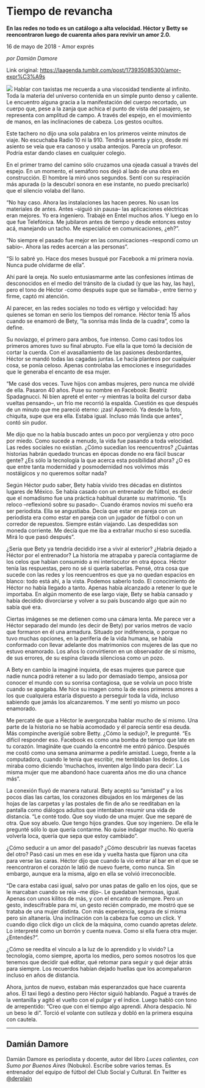 # Tiempo de revancha

**En las redes no todo es un catálogo a alta velocidad. Héctor y Betty se reencontraron luego de cuarenta años para revivir un amor 2.0.**

16 de mayo de 2018 - Amor exprés

_por Damián Damore_

Link original: https://laagenda.tumblr.com/post/173935085300/amor-expr%C3%A9s

![](https://64.media.tumblr.com/02c59b79aeecf3cb04b40e63eb794483/tumblr_inline_p8tuvgceuv1t6q87u_500.jpg)
Hablar con taxistas me recuerda a una viscosidad tendiente al infinito. Toda la materia del universo contenida en un simple punto denso y caliente. Le encuentro alguna gracia a la manifestación del cuerpo recortado, un cuerpo que, pese a la zanja que achica el punto de vista del pasajero, se representa con amplitud de campo. A través del espejo, en el movimiento de manos, en las inclinaciones de cabeza. Los gestos ocultos. 

Este tachero no dijo una sola palabra en los primeros veinte minutos de viaje. No escuchaba Radio 10 ni la 910. Tendría sesenta y pico, desde mi asiento se veía que era canoso y usaba anteojos. Parecía un profesor. Podría estar dando clases en cualquier colegio. 

En el primer tramo del camino sólo cruzamos una ojeada casual a través del espejo. En un momento, el semáforo nos dejó al lado de una obra en construcción. El hombre la miró unos segundos. Sentí con su respiración más apurada (o la descubrí sonora en ese instante, no puedo precisarlo) que el silencio volaba del llano. 

“No hay caso. Ahora las instalaciones las hacen peores. No usan los materiales de antes. Antes –siguió sin pausa– las aplicaciones eléctricas eran mejores. Yo era ingeniero. Trabajé en Entel muchos años. Y luego en lo que fue Telefónica. Me jubilaron antes de tiempo y desde entonces estoy acá, manejando un tacho. Me especialicé en comunicaciones, ¿eh?”. 

“No siempre el pasado fue mejor en las comunicaciones –respondí como un sabio–. Ahora las redes acercan a las personas”. 

“Si lo sabré yo. Hace dos meses busqué por Facebook a mi primera novia. Nunca pude olvidarme de ella”. 

 Ahí paré la oreja. No suelo entusiasmarme ante las confesiones íntimas de desconocidos en el medio del tránsito de la ciudad (y que las hay, las hay), pero el tono de Héctor -como después supe que se llamaba-, entre tierno y firme, captó mi atención. 

 Al parecer, en las redes sociales no todo es vértigo y velocidad: hay quienes se toman en serio los tiempos del romance. Héctor tenía 15 años cuando se enamoró de Bety, “la sonrisa más linda de la cuadra”, como la define. 

 Su noviazgo, el primero para ambos, fue intenso. Como casi todos los primeros amores tuvo su final abrupto. Fue ella la que tomó la decisión de cortar la cuerda. Con el avasallamiento de las pasiones desbordantes, Héctor se mandó todas las cagadas juntas. Le hacía planteos por cualquier cosa, se ponía celoso. Apenas controlaba las emociones e inseguridades que le generaba el encanto de esa mujer. 

 “Me casé dos veces. Tuve hijos con ambas mujeres, pero nunca me olvidé de ella. Pasaron 40 años. Puse su nombre en Facebook: Beatriz Spadagnucci. Ni bien apreté el enter –y mientras la bolita del cursor daba vueltas pensando–, un frío me recorrió la espalda. Cuestión es que después de un minuto que me pareció eterno: ¡zas! Apareció. Ya desde la foto, chiquita, supe que era ella. Estaba igual. Incluso más linda que antes", contó sin pudor. 

 Me dijo que no la había buscado antes un poco por vergüenza y otro poco por miedo. Como sucede a menudo, la vida fue pasando a toda velocidad. Las redes sociales no existían. ¿Cómo sucedían los reencuentros? ¿Cuántas historias habrán quedado truncas en épocas donde no era fácil buscar gente? ¿Es sólo la tecnología la que acerca esta posibilidad ahora? ¿O es que entre tanta modernidad y posmodernidad nos volvimos más nostálgicos y no queremos soltar nada? 

 Según Héctor pudo saber, Bety había vivido tres décadas en distintos lugares de México. Se había casado con un entrenador de fútbol, es decir que el nomadismo fue una práctica habitual durante su matrimonio. “Es reloco –reflexionó sobre su pasado–. Cuando éramos novios mi sueño era ser periodista. Ella se angustiaba. Decía que estar en pareja con un periodista era como estar en pareja con un jugador de fútbol o con un corredor de repuestos. Siempre están viajando. Las despedidas son moneda corriente. Me decía que me iba a extrañar mucho si eso sucedía. Mirá lo que pasó después”. 

 ¿Sería que Bety ya tendría decidido irse a vivir al exterior? ¿Habría dejado a Héctor por el entrenador? La historia me atrapaba y parecía contagiarme de los celos que habían consumido a mi interlocutor en otra época. Héctor tenía las respuestas, pero no sé si quería saberlas. Pensé, otra cosa que sucede con las redes y los reencuentros es que ya no quedan espacios en blanco: todo está ahí, a la vista. Podemos saberlo todo. El conocimiento de Héctor no había llegado a tanto. Apenas había alcanzado a retener lo que le importaba. En algún momento de ese largo viaje, Bety se había cansado y había decidido divorciarse y volver a su país buscando algo que aún no sabía qué era. 

 Ciertas imágenes se me detienen como una cámara lenta. Me parece ver a Héctor separado del mundo (es decir de Bety) por varios metros de vacío que formaron en él una armadura. Situado por indiferencia, o porque no tuvo muchas opciones, en la periferia de la vida humana, se había conformado con llevar adelante dos matrimonios con mujeres de las que no estuvo enamorado. Los años lo convirtieron en un observador de sí mismo, de sus errores, de su espina clavada silenciosa como un pozo. 

 A Bety en cambio la imaginé inquieta, de esas mujeres que parece que nadie nunca podrá retener a su lado por demasiado tiempo, ansiosa por conocer el mundo con su sonrisa contagiosa, que se volvía un poco triste cuando se apagaba. Me hice su imagen como la de esos primeros amores a los que cualquiera estaría dispuesto a perseguir toda la vida, incluso sabiendo que jamás los alcanzaremos. Y me sentí yo mismo un poco enamorado. 

 Me percaté de que a Héctor le avergonzaba hablar mucho de sí mismo. Una parte de la historia no se había acomodado y él parecía sentir esa deuda. Más compinche averigüé sobre Betty. ¿Cómo la sedujo?, le pregunté. “Es difícil responder eso. Facebook es como una bomba de tiempo que late en tu corazón. Imagináte que cuando la encontré me entró pánico. Después me costó como una semana animarme a pedirle amistad. Luego, frente a la computadora, cuando le tenía que escribir, me temblaban los dedos. Los miraba como diciendo ‘muchachos, inventen algo lindo para decir’. La misma mujer que me abandonó hace cuarenta años me dio una chance más”. 

 La conexión fluyó de manera natural. Bety aceptó su “amistad” y a los pocos días las cartas, los corazones dibujados en los márgenes de las hojas de las carpetas y las postales de fin de año se reeditaban en la pantalla como diálogos adultos que intentaban resumir una vida de distancia. “Le conté todo. Que soy viudo de una mujer. Que me separé de otra. Que soy abuelo. Que tengo hijos grandes. Que soy ingeniero. De ella le pregunté sólo lo que quería contarme. No quise indagar mucho. No quería volverla loca, quería que sepa que estoy cambiado”. 

¿Cómo seducir a un amor del pasado? ¿Cómo descubrir las nuevas facetas del otro? Pasó casi un mes en ese ida y vuelta hasta que fijaron una cita para verse las caras. Héctor dijo que cuando la vio entrar al bar en el que se reencontraron el corazón le latió de nuevo fuerte, como nunca. Sin embargo, aunque era la misma, algo en ella se volvió irreconocible. 

 “De cara estaba casi igual, salvo por unas patas de gallo en los ojos, que se le marcaban cuando se reía –me dijo–. Le quedaban hermosas, igual. Apenas con unos kilitos de más, y con el encanto de siempre. Pero un gesto, indescifrable para mí, un gesto recién comprado, me mostró que se trataba de una mujer distinta. Con más experiencia, segura de sí misma pero sin altanería. Una inclinación con la cabeza fue como un click. Y cuando digo click digo un click de la máquina, como cuando apretas *delete*. Lo interpreté como un borrón y cuenta nueva. Como si ella fuera otra mujer. ¿Entendés?”. 

¿Cómo se reedita el vínculo a la luz de lo aprendido y lo vivido? La tecnología, como siempre, aporta los medios, pero somos nosotros los que tenemos que decidir qué editar, qué retomar para seguir y qué dejar atrás para siempre. Los recuerdos habían dejado huellas que los acompañaron incluso en años de distancia. 

 Ahora, juntos de nuevo, estaban más esperanzados que hace cuarenta años. El taxi llegó a destino pero Héctor siguió hablando. Pagué a través de la ventanilla y agitó el vuelto con el pulgar y el índice. Luego habló con tono de arrepentido: “Creo que con el tiempo algo aprendí. Ahora despacio. Ni un beso le di”. Torció el volante con sutileza y dobló en la primera esquina con cautela. 

  




---

Damián Damore
-------------

 Damián Damore es periodista y docente, autor del libro *Luces calientes, con Sumo por Buenos Aires* (Nobuko). Escribe sobre varios temas. Es entrenador del equipo de fútbol del Club Social y Cultural. En Twitter es 
[@derplain](https://twitter.com/derplain)

